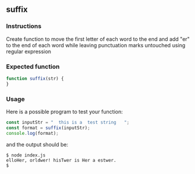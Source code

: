 ## suffix

### Instructions

Create function to move the first letter of each word to the end and add "er" to the end of each word while leaving punctuation marks untouched using regular expression

### Expected function

```js
function suffix(str) {
}
```

### Usage

Here is a possible program to test your function:

```js
const inputStr = "  this is a  test string   ";
const format = suffix(inputStr);
console.log(format);
```

and the output should be:

```console
$ node index.js
elloHer, orldwer! hisTwer is Her a estwer.
$
```